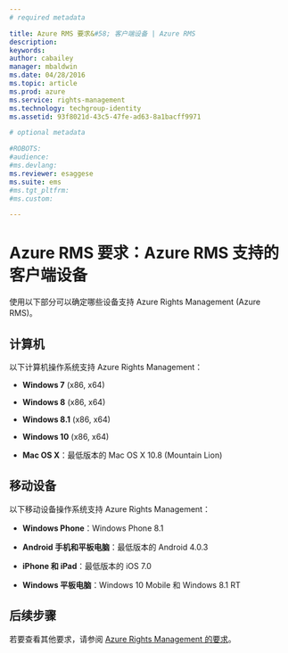 ```yaml
---
# required metadata

title: Azure RMS 要求&#58; 客户端设备 | Azure RMS
description:
keywords:
author: cabailey
manager: mbaldwin
ms.date: 04/28/2016
ms.topic: article
ms.prod: azure
ms.service: rights-management
ms.technology: techgroup-identity
ms.assetid: 93f8021d-43c5-47fe-ad63-8a1bacff9971

# optional metadata

#ROBOTS:
#audience:
#ms.devlang:
ms.reviewer: esaggese
ms.suite: ems
#ms.tgt_pltfrm:
#ms.custom:

---
```



# Azure RMS 要求：Azure RMS 支持的客户端设备
使用以下部分可以确定哪些设备支持 Azure Rights Management (Azure RMS)。

## 计算机
以下计算机操作系统支持 Azure Rights Management：

-   **Windows 7** (x86, x64)

-   **Windows 8** (x86, x64)

-   **Windows 8.1** (x86, x64)

-   **Windows 10** (x86, x64)

-   **Mac OS X**：最低版本的 Mac OS X 10.8 (Mountain Lion)

## 移动设备
以下移动设备操作系统支持 Azure Rights Management：

-   **Windows Phone**：Windows Phone 8.1

-   **Android 手机和平板电脑**：最低版本的 Android 4.0.3

-   **iPhone 和 iPad**：最低版本的 iOS 7.0

-   **Windows 平板电脑**：Windows 10 Mobile 和 Windows 8.1 RT


## 后续步骤
若要查看其他要求，请参阅 [Azure Rights Management 的要求](requirements-azure-rms.md)。



<!--HONumber=Apr16_HO4-->


